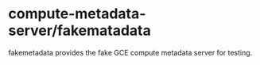 # compute-metadata-server/fakematadata

fakemetadata provides the fake GCE compute metadata server for testing.
